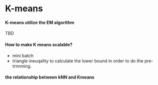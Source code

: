 # K-means

#### K-means utilize the EM algorithm
TBD

#### How to make K means scalable?
+ mini batch
+ triangle ineuqality to calculate the lower bound in order to do the pre-trimming.

#### the relationship between kNN and Kmeans
